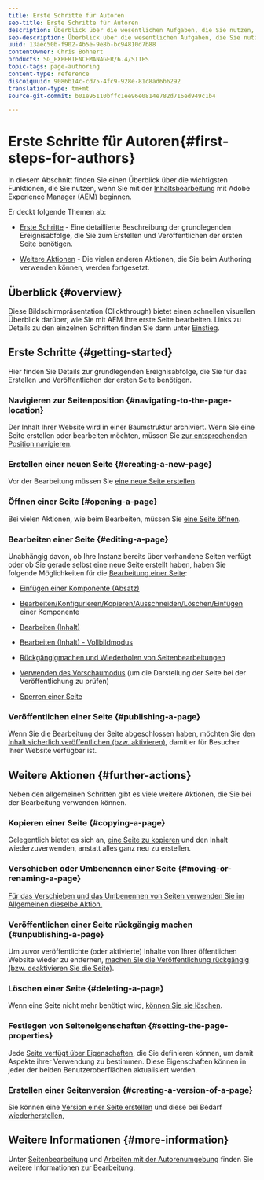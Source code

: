 ```yaml
---
title: Erste Schritte für Autoren
seo-title: Erste Schritte für Autoren
description: Überblick über die wesentlichen Aufgaben, die Sie nutzen, wenn Sie mit der Inhaltsbearbeitung mit AEM beginnen
seo-description: Überblick über die wesentlichen Aufgaben, die Sie nutzen, wenn Sie mit der Inhaltsbearbeitung mit AEM beginnen
uuid: 13aec50b-f902-4b5e-9e8b-bc94810d7b88
contentOwner: Chris Bohnert
products: SG_EXPERIENCEMANAGER/6.4/SITES
topic-tags: page-authoring
content-type: reference
discoiquuid: 9086b14c-cd75-4fc9-928e-81c8ad6b6292
translation-type: tm+mt
source-git-commit: b01e95110bffc1ee96e0814e782d716ed949c1b4

---
```



# Erste Schritte für Autoren{#first-steps-for-authors}

In diesem Abschnitt finden Sie einen Überblick über die wichtigsten Funktionen, die Sie nutzen, wenn Sie mit der [Inhaltsbearbeitung](/help/sites-authoring/author.md#concept-of-authoring-and-publishing) mit Adobe Experience Manager (AEM) beginnen.

Er deckt folgende Themen ab:

* [Erste Schritte](#getting-started) - Eine detaillierte Beschreibung der grundlegenden Ereignisabfolge, die Sie zum Erstellen und Veröffentlichen der ersten Seite benötigen.

* [Weitere Aktionen](#further-actions) - Die vielen anderen Aktionen, die Sie beim Authoring verwenden können, werden fortgesetzt.

## Überblick {#overview}

Diese Bildschirmpräsentation (Clickthrough) bietet einen schnellen visuellen Überblick darüber, wie Sie mit AEM Ihre erste Seite bearbeiten. Links zu Details zu den einzelnen Schritten finden Sie dann unter [Einstieg](#getting-started).

## Erste Schritte {#getting-started}

Hier finden Sie Details zur grundlegenden Ereignisabfolge, die Sie für das Erstellen und Veröffentlichen der ersten Seite benötigen.

### Navigieren zur Seitenposition {#navigating-to-the-page-location}

Der Inhalt Ihrer Website wird in einer Baumstruktur archiviert. Wenn Sie eine Seite erstellen oder bearbeiten möchten, müssen Sie [zur entsprechenden Position navigieren](/help/sites-authoring/basic-handling.md#viewing-and-selecting-resources).

### Erstellen einer neuen Seite {#creating-a-new-page}

Vor der Bearbeitung müssen Sie [eine neue Seite erstellen](/help/sites-authoring/managing-pages.md#creating-a-new-page).

### Öffnen einer Seite {#opening-a-page}

Bei vielen Aktionen, wie beim Bearbeiten, müssen Sie [eine Seite öffnen](/help/sites-authoring/managing-pages.md#opening-a-page-for-editing).

### Bearbeiten einer Seite {#editing-a-page}

Unabhängig davon, ob Ihre Instanz bereits über vorhandene Seiten verfügt oder ob Sie gerade selbst eine neue Seite erstellt haben, haben Sie folgende Möglichkeiten für die [Bearbeitung einer Seite](/help/sites-authoring/editing-content.md):

* [Einfügen einer Komponente (Absatz)](/help/sites-authoring/editing-content.md#inserting-a-component)
* [Bearbeiten/Konfigurieren/Kopieren/Ausschneiden/Löschen/Einfügen](/help/sites-authoring/editing-content.md#edit-configure-copy-cut-delete-paste) einer Komponente
* [Bearbeiten (Inhalt)](/help/sites-authoring/editing-content.md#edit-content)
* [Bearbeiten (Inhalt) - Vollbildmodus](/help/sites-authoring/editing-content.md#edit-content-full-screen-mode)

* [Rückgängigmachen und Wiederholen von Seitenbearbeitungen](/help/sites-authoring/editing-content.md#undoing-and-redoing-page-edits)
* [Verwenden des Vorschaumodus](/help/sites-authoring/editing-content.md#preview-mode) (um die Darstellung der Seite bei der Veröffentlichung zu prüfen)
* [Sperren einer Seite](/help/sites-authoring/editing-content.md#locking-a-page)

### Veröffentlichen einer Seite {#publishing-a-page}

Wenn Sie die Bearbeitung der Seite abgeschlossen haben, möchten Sie [den Inhalt sicherlich veröffentlichen (bzw. aktivieren)](/help/sites-authoring/publishing-pages.md), damit er für Besucher Ihrer Website verfügbar ist.

## Weitere Aktionen {#further-actions}

Neben den allgemeinen Schritten gibt es viele weitere Aktionen, die Sie bei der Bearbeitung verwenden können.

### Kopieren einer Seite {#copying-a-page}

Gelegentlich bietet es sich an, [eine Seite zu kopieren](/help/sites-authoring/managing-pages.md#copying-and-pasting-a-page) und den Inhalt wiederzuverwenden, anstatt alles ganz neu zu erstellen.

### Verschieben oder Umbenennen einer Seite {#moving-or-renaming-a-page}

[Für das Verschieben und das Umbenennen von Seiten verwenden Sie im Allgemeinen dieselbe Aktion.](/help/sites-authoring/managing-pages.md#moving-or-renaming-a-page)

### Veröffentlichen einer Seite rückgängig machen {#unpublishing-a-page}

Um zuvor veröffentlichte (oder aktivierte) Inhalte von Ihrer öffentlichen Website wieder zu entfernen, [machen Sie die Veröffentlichung rückgängig (bzw. deaktivieren Sie die Seite)](/help/sites-authoring/publishing-pages.md).

### Löschen einer Seite {#deleting-a-page}

Wenn eine Seite nicht mehr benötigt wird, [können Sie sie löschen](/help/sites-authoring/managing-pages.md#deleting-a-page).

### Festlegen von Seiteneigenschaften {#setting-the-page-properties}

Jede [Seite verfügt über Eigenschaften](/help/sites-authoring/editing-page-properties.md), die Sie definieren können, um damit Aspekte ihrer Verwendung zu bestimmen. Diese Eigenschaften können in jeder der beiden Benutzeroberflächen aktualisiert werden.

### Erstellen einer Seitenversion {#creating-a-version-of-a-page}

Sie können eine [Version einer Seite erstellen](/help/sites-authoring/working-with-page-versions.md#creating-a-new-version) und diese bei Bedarf [wiederherstellen](/help/sites-authoring/working-with-page-versions.md#reverting-to-a-page-version),

## Weitere Informationen {#more-information}

Unter [Seitenbearbeitung](/help/sites-authoring/author-environment-tools.md) und [Arbeiten mit der Autorenumgebung](/help/sites-authoring/home.md) finden Sie weitere Informationen zur Bearbeitung.
